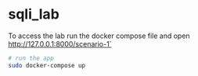 # sqli_lab


To access the lab run the docker compose file and open http://127.0.0.1:8000/scenario-1`
```bash
# run the app
sudo docker-compose up
```